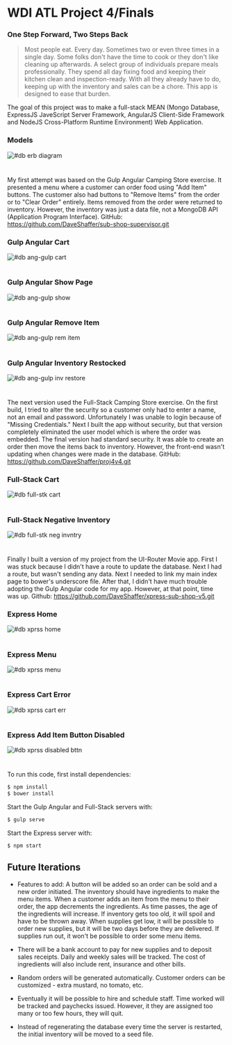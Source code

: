 # WDI ATL Project 4/Finals

### One Step Forward, Two Steps Back

> Most people eat.  Every day.  Sometimes two or even three times in a single day.  Some folks don't have the time to cook or they don't like cleaning up afterwards.  A select group of individuals prepare meals professionally.  They spend all day fixing food and keeping their kitchen clean and inspection-ready.  With all they already have to do, keeping up with the inventory and sales can be a chore.  This app is designed to ease that burden.

The goal of this project was to make a full-stack MEAN (Mongo Database, ExpressJS JaveScript Server Framework, AngularJS Client-Side Framework and NodeJS Cross-Platform Runtime Environment) Web Application.

### Models
![#db erb diagram](https://github.com/DaveShaffer/xpress-sub-shop-v5/blob/master/public/images/Screen%20Shot%202016-06-09%20at%2010.28.23.png)
#

My first attempt was based on the Gulp Angular Camping Store exercise.  It presented a menu where a customer can order food using "Add Item" buttons.  The customer also had buttons to "Remove Items" from the order or to "Clear Order" entirely.  Items removed from the order were returned to inventory.  However, the inventory was just a data file, not a MongoDB API (Application Program Interface).
GitHub: https://github.com/DaveShaffer/sub-shop-supervisor.git

### Gulp Angular Cart
![#db ang-gulp cart](https://github.com/DaveShaffer/xpress-sub-shop-v5/blob/master/public/images/Screen%20Shot%202016-06-09%20at%2010.32.09.png)
#

### Gulp Angular Show Page
![#db ang-gulp show](https://github.com/DaveShaffer/xpress-sub-shop-v5/blob/master/public/images/Screen%20Shot%202016-06-09%20at%2010.32.30.png)
#

### Gulp Angular Remove Item
![#db ang-gulp rem item](https://github.com/DaveShaffer/xpress-sub-shop-v5/blob/master/public/images/Screen%20Shot%202016-06-09%20at%2010.32.56.png)
#

### Gulp Angular Inventory Restocked
![#db ang-gulp inv restore](https://github.com/DaveShaffer/xpress-sub-shop-v5/blob/master/public/images/Screen%20Shot%202016-06-09%20at%2010.33.12.png)
#

The next version used the Full-Stack Camping Store exercise.  On the first build, I tried to alter the security so a customer only had to enter a name, not an email and password.  Unfortunately I was unable to login because of "Missing Credentials."  Next I built the app without security, but that version completely eliminated the user model which is where the order was embedded.  The final version had standard security.  It was able to create an order then move the items back to inventory.  However, the front-end wasn't updating when changes were made in the database.
GitHub: https://github.com/DaveShaffer/proj4v4.git

### Full-Stack Cart
![#db full-stk cart](https://github.com/DaveShaffer/xpress-sub-shop-v5/blob/master/public/images/Screen%20Shot%202016-06-09%20at%2011.00.18.png)
#

### Full-Stack Negative Inventory
![#db full-stk neg invntry](https://github.com/DaveShaffer/xpress-sub-shop-v5/blob/master/public/images/Screen%20Shot%202016-06-09%20at%2011.01.55.png)
#

Finally I built a version of my project from the UI-Router Movie app.  First I was stuck because I didn't have a route to update the database.  Next I had a route, but wasn't sending any data.  Next I needed to link my main index page to bower's underscore file.  After that, I didn't have much trouble adopting the Gulp Angular code for my app.  However, at that point, time was up.
Github: https://github.com/DaveShaffer/xpress-sub-shop-v5.git

### Express Home
![#db xprss home](https://github.com/DaveShaffer/xpress-sub-shop-v5/blob/master/public/images/Screen%20Shot%202016-06-09%20at%2011.06.29.png)
#

### Express Menu
![#db xprss menu](https://github.com/DaveShaffer/xpress-sub-shop-v5/blob/master/public/images/Screen%20Shot%202016-06-09%20at%2011.06.51.png)
#

### Express Cart Error
![#db xprss cart err](https://github.com/DaveShaffer/xpress-sub-shop-v5/blob/master/public/images/Screen%20Shot%202016-06-09%20at%2011.08.38.png)
#

### Express Add Item Button Disabled
![#db xprss disabled bttn](https://github.com/DaveShaffer/xpress-sub-shop-v5/blob/master/public/images/Screen%20Shot%202016-06-09%20at%2011.08.55.png)
#

To run this code, first install dependencies:
```sh
$ npm install
$ bower install
```
Start the Gulp Angular and Full-Stack servers with:
```sh
$ gulp serve
```

Start the Express server with:
```sh
$ npm start
```

## Future Iterations

* Features to add: A button will be added so an order can be sold and a new order initiated.  The inventory should have ingredients to make the menu items.  When a customer adds an item from the menu to their order, the app decrements the ingredients.  As time passes, the age of the ingredients will increase.  If inventory gets too old, it will spoil and have to be thrown away.  When supplies get low, it will be possible to order new supplies, but it will be two days before they are delivered.  If supplies run out, it won't be possible to order some menu items.

* There will be a bank account to pay for new supplies and to deposit sales receipts.  Daily and weekly sales will be tracked.  The cost of ingredients will also include rent, insurance and other bills.

* Random orders will be generated automatically.  Customer orders can be customized - extra mustard, no tomato, etc.

* Eventually it will be possible to hire and schedule staff.  Time worked will be tracked and paychecks issued.  However, it they are assigned too many or too few hours, they will quit.

* Instead of regenerating the database every time the server is restarted, the initial inventory will be moved to a seed file.

